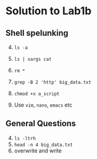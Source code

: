 # Solution to Lab1b

## Shell spelunking

4. `ls -a`

5. `ls | xargs cat`

6. `rm *`

7. `grep -B 2 'http' big_data.txt`

8. `chmod +x a_script`

9. Use `vim`, `nano`, `emacs` etc

## General Questions

4. `ls -ltrh`
5. `head -n 4 big_data.txt`
6. overwrite and write